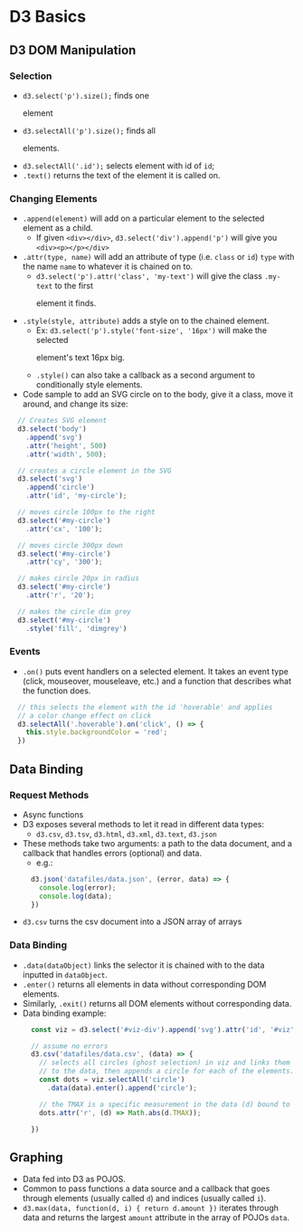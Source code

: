# D3 Basics

## D3 DOM Manipulation

### Selection

  - `d3.select('p').size();` finds one <p> element
  - `d3.selectAll('p').size();` finds all <p> elements.
  - `d3.selectAll('.id');` selects element with id of `id`;
  - `.text()` returns the text of the element it is called on.

### Changing Elements
  - `.append(element)` will add on a particular element to the selected element as a child.
    - If given `<div></div>`, `d3.select('div').append('p')` will give you `<div><p></p></div>`
  - `.attr(type, name)` will add an attribute of type (i.e. `class` or `id`) `type` with the name `name` to whatever it is chained on to.
    - `d3.select('p').attr('class', 'my-text')` will give the class `.my-text` to the first <p> element it finds.
  - `.style(style, attribute)` adds a style on to the chained element.
    - Ex: `d3.select('p').style('font-size', '16px')` will make the selected <p> element's text 16px big.
    - `.style()` can also take a callback as a second argument to conditionally style elements.
  - Code sample to add an SVG circle on to the body, give it a class, move it around, and change its size:
  ```javascript
    // Creates SVG element
    d3.select('body')
      .append('svg')
      .attr('height', 500)
      .attr('width', 500);

    // creates a circle element in the SVG
    d3.select('svg')
      .append('circle')
      .attr('id', 'my-circle');

    // moves circle 100px to the right
    d3.select('#my-circle')
      .attr('cx', '100');

    // moves circle 300px down
    d3.select('#my-circle')
      .attr('cy', '300');

    // makes circle 20px in radius
    d3.select('#my-circle')
      .attr('r', '20');

    // makes the circle dim grey
    d3.select('#my-circle')
      .style('fill', 'dimgrey')
  ```


### Events

  - `.on()` puts event handlers on a selected element. It takes an event type (click, mouseover, mouseleave, etc.) and a function that describes what the function does.
  ``` javascript
    // this selects the element with the id 'hoverable' and applies
    // a color change effect on click
    d3.selectAll('.hoverable').on('click', () => {
      this.style.backgroundColor = 'red';
    })
  ```

## Data Binding

### Request Methods
  - Async functions
  - D3 exposes several methods to let it read in different data types:
    - `d3.csv`, `d3.tsv`, `d3.html`, `d3.xml`, `d3.text`, `d3.json`
  - These methods take two arguments: a path to the data document, and a callback that handles errors (optional) and data.
    - e.g.:
    ```javascript
      d3.json('datafiles/data.json', (error, data) => {
        console.log(error);
        console.log(data);
      })
    ```
  - `d3.csv` turns the csv document into a JSON array of arrays

### Data Binding
  - `.data(dataObject)` links the selector it is chained with to the data inputted in `dataObject`.
  - `.enter()` returns all elements in data without corresponding DOM elements.
  - Similarly, `.exit()` returns all DOM elements without corresponding data.
  - Data binding example:
    ```javascript
      const viz = d3.select('#viz-div').append('svg').attr('id', '#viz');

      // assume no errors
      d3.csv('datafiles/data.csv', (data) => {
        // selects all circles (ghost selection) in viz and links them
        // to the data, then appends a circle for each of the elements.
        const dots = viz.selectAll('circle')
          .data(data).enter().append('circle');

        // the TMAX is a specific measurement in the data (d) bound to each element.
        dots.attr('r', (d) => Math.abs(d.TMAX));

      })
    ```


## Graphing
  - Data fed into D3 as POJOS.
  - Common to pass functions a data source and a callback that goes through elements (usually called `d`) and indices (usually called `i`).
  - `d3.max(data, function(d, i) { return d.amount })` iterates through data and returns the largest `amount` attribute in the array of POJOs `data`.
